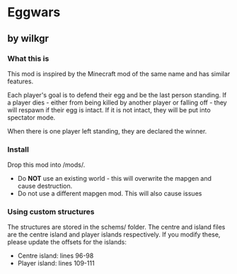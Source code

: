 # Eggwars
## by wilkgr


### What this is
This mod is inspired by the Minecraft mod of the same name and has similar features.

Each player's goal is to defend their egg and be the last person standing. If a player dies - either from being killed by another player or falling off - they will respawn if their egg is intact. If it is not intact, they will be put into spectator mode.

When there is one player left standing, they are declared the winner.

### Install
Drop this mod into /mods/.

* Do **NOT** use an existing world - this will overwrite the mapgen and cause destruction.
* Do not use a different mapgen mod. This will also cause issues

### Using custom structures
The structures are stored in the schems/ folder. The centre and island files are the centre island and player islands respectively. If you modify these, please update the offsets for the islands:
* Centre island: lines 96-98
* Player island: lines 109-111
